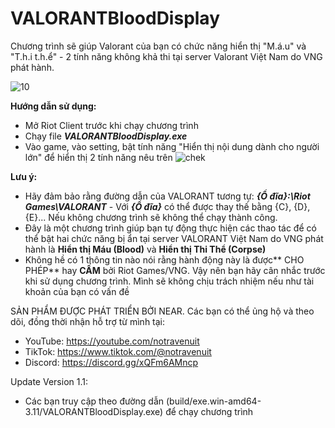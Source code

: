 # VALORANTBloodDisplay
Chương trình sẽ giúp Valorant của bạn có chức năng hiển thị "M.á.u" và "T.h.i t.h.ể" - 2 tính năng không khả thi tại server Valorant Việt Nam do VNG phát hành.

![10](https://github.com/notravenuit/VALORANTBloodDisplay/assets/83875770/41d587eb-558a-43f4-a32a-86ec046d857d)

**Hướng dẫn sử dụng:**

  - Mở Riot Client trước khi chạy chương trình
  - Chạy file **_VALORANTBloodDisplay.exe_**
  - Vào game, vào setting, bật tính năng "Hiển thị nội dung dành cho người lớn" để hiển thị 2 tính năng nêu trên
![chek](https://github.com/notravenuit/VALORANTBloodDisplay/assets/83875770/4b3d9ae2-750a-480c-a749-fb21a49545f8)

**Lưu ý:**
  - Hãy đảm bảo rằng đường dẫn của VALORANT tương tự: **_{Ổ đĩa}:\Riot Games\VALORANT_** - Với **_{Ổ đĩa}_** có thể được thay thế bằng {C}, {D}, {E}... Nếu không chương trình sẽ không thể chạy thành công.
  - Đây là một chương trình giúp bạn tự động thực hiện các thao tác để có thể bật hai chức năng bị ẩn tại server VALORANT Việt Nam do VNG phát hành là **Hiển thị Máu (Blood)** và **Hiển thị Thi Thể (Corpse)**
  - Không hề có 1 thông tin nào nói rằng hành động này là được** CHO PHÉP** hay **CẤM** bởi Riot Games/VNG. Vậy nên bạn hãy cân nhắc trước khi sử dụng chương trình. Mình sẽ không chịu trách nhiệm nếu như tài khoản của bạn có vấn đề


SẢN PHẨM ĐƯỢC PHÁT TRIỂN BỞI NEAR.
Các bạn có thể ủng hộ và theo dõi, đồng thời nhận hỗ trợ từ mình tại:
  - YouTube: https://youtube.com/notravenuit
  - TikTok: https://www.tiktok.com/@notravenuit
  - Discord: https://discord.gg/xQFm6AMncp

Update Version 1.1:
- Các bạn truy cập theo đường dẫn (build/exe.win-amd64-3.11/VALORANTBloodDisplay.exe) để chạy chương trình
